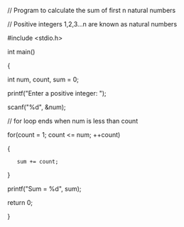 // Program to calculate the sum of first n natural numbers




// Positive integers 1,2,3...n are known as natural numbers







#include <stdio.h>


int main()


{


   int num, count, sum = 0;







   printf("Enter a positive integer: ");


   scanf("%d", &num);







   // for loop ends when num is less than count


   for(count = 1; count <= num; ++count)


   {


       sum += count;


   }







   printf("Sum = %d", sum);







   return 0;


}


